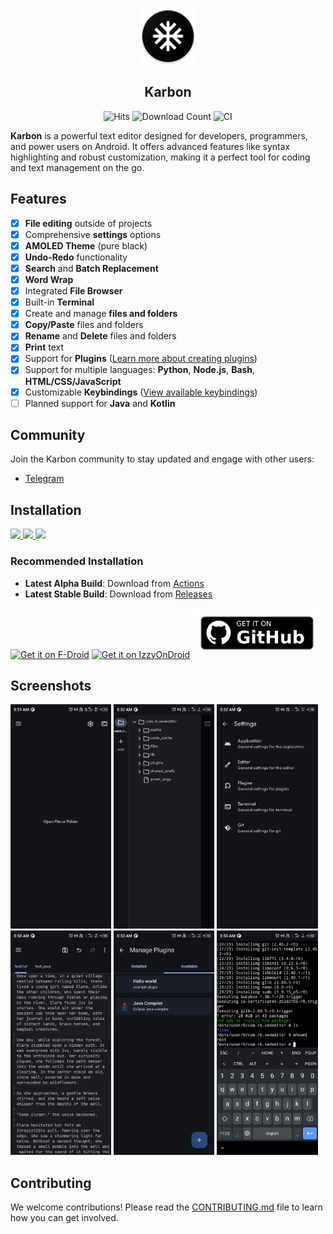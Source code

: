 <p align="center">
  <img src="/fastlane/metadata/android/en-US/images/icon.png" alt="Karbon Editor" width="90" height="90"/>
</p>

<h2 align="center"><b>Karbon</b></h2>

<div align="center">
  <img src="https://hits.seeyoufarm.com/api/count/incr/badge.svg?url=https%3A%2F%2Fgithub.com%2FXed-Editor%2FXed-Editor&count_bg=%2379C83D&title_bg=%23555555&icon=&icon_color=%23E7E7E7&title=views%20(today/total)&edge_flat=false" alt="Hits">
  <img src="https://img.shields.io/github/downloads/Xed-Editor/Xed-Editor/total?label=Downloads" alt="Download Count">
  <img src="https://github.com/Rohitkushvaha01/Xed-Editor/actions/workflows/android.yml/badge.svg?event=push" alt="CI">
</div>

**Karbon** is a powerful text editor designed for developers, programmers, and power users on Android. It offers advanced features like syntax highlighting and robust customization, making it a perfect tool for coding and text management on the go.

## Features
- [x] **File editing** outside of projects
- [x] Comprehensive **settings** options
- [x] **AMOLED Theme** (pure black)
- [x] **Undo-Redo** functionality
- [x] **Search** and **Batch Replacement**
- [x] **Word Wrap**
- [x] Integrated **File Browser**
- [x] Built-in **Terminal**
- [x] Create and manage **files and folders**
- [x] **Copy/Paste** files and folders
- [x] **Rename** and **Delete** files and folders
- [x] **Print** text
- [x] Support for **Plugins** ([Learn more about creating plugins](/docs/CREATE_PLUGIN.md))
- [x] Support for multiple languages: **Python**, **Node.js**, **Bash**, **HTML/CSS/JavaScript**
- [x] Customizable **Keybindings** ([View available keybindings](/KEYBINDS.md))
- [ ] Planned support for **Java** and **Kotlin**

## Community

Join the Karbon community to stay updated and engage with other users:
- [Telegram](https://t.me/Xed_Editor)

## Installation

<div>
  <a href="https://github.com/Xed-Editor/Xed-Editor/releases">
    <img src="https://img.shields.io/github/v/release/Rohitkushvaha01/Xed-Editor?include_prereleases&sort=date&display_name=tag">
  </a>
  <a href="https://android.izzysoft.de/repo/apk/com.rk.xededitor">
    <img src="https://img.shields.io/endpoint?url=https://apt.izzysoft.de/fdroid/api/v1/shield/com.rk.xededitor&label=IzzyOnDroid&cacheSeconds=33000">
  </a>
  <a href="https://f-droid.org/packages/com.rk.xededitor">
    <img src="https://img.shields.io/f-droid/v/com.rk.xededitor">
  </a>
</div>

### Recommended Installation

- **Latest Alpha Build**: Download from [Actions](https://github.com/Xed-Editor/Xed-Editor/actions/)
- **Latest Stable Build**: Download from [Releases](https://github.com/Xed-Editor/Xed-Editor/releases)

[<img src="https://fdroid.gitlab.io/artwork/badge/get-it-on.png" alt="Get it on F-Droid" height="80">](https://f-droid.org/packages/com.rk.xededitor)
[<img src="https://gitlab.com/IzzyOnDroid/repo/-/raw/master/assets/IzzyOnDroid.png?ref_type=heads" alt="Get it on IzzyOnDroid" height="80">](https://apt.izzysoft.de/fdroid/index/apk/com.rk.xededitor)
[<img src="https://raw.githubusercontent.com/Kunzisoft/Github-badge/main/get-it-on-github.png" alt="Get it on GitHub" height="80">](https://github.com/Xed-Editor/Xed-Editor/releases/latest)

## Screenshots

<div>
  <img src="/fastlane/metadata/android/en-US/images/phoneScreenshots/01.png" width="32%" />
  <img src="/fastlane/metadata/android/en-US/images/phoneScreenshots/02.png" width="32%" />
  <img src="/fastlane/metadata/android/en-US/images/phoneScreenshots/03.png" width="32%" />
</div>
<div>
  <img src="/fastlane/metadata/android/en-US/images/phoneScreenshots/04.png" width="32%" />
  <img src="/fastlane/metadata/android/en-US/images/phoneScreenshots/05.png" width="32%" />
  <img src="/fastlane/metadata/android/en-US/images/phoneScreenshots/06.png" width="32%" />
</div>

## Contributing

We welcome contributions! Please read the [CONTRIBUTING.md](/CONTRIBUTING.md) file to learn how you can get involved. 
